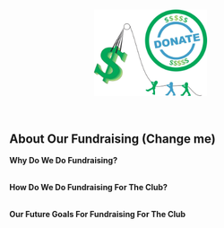 <img src="https://raw.githubusercontent.com/Lin8x/CyberSecCanvas/master/images/glitchywaves.gif" width="100%" height="10">

<p align="center"> <img src="https://raw.githubusercontent.com/Lin8x/CyberSecCanvas/master/images/fundraisingimage.png" width="40%" height="30%"> </p>

<img src="https://raw.githubusercontent.com/Lin8x/CyberSecCanvas/master/images/glitchywaves.gif" width="100%" height="10">

## About Our Fundraising (Change me)

**Why Do We Do Fundraising?**
<br><br>

**How Do We Do Fundraising For The Club?**
<br><br>

**Our Future Goals For Fundraising For The Club**
<br><br>

<img src="https://raw.githubusercontent.com/Lin8x/CyberSecCanvas/master/images/glitchywaves.gif" width="100%" height="10">
